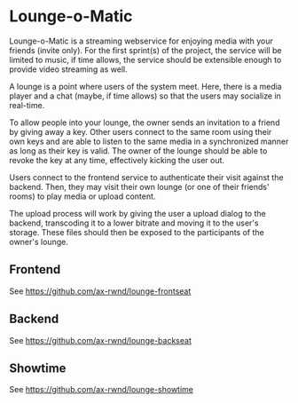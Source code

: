 # Lounge-o-Matic
Lounge-o-Matic is a streaming webservice for enjoying media with your friends (invite only). For the first sprint(s) of the project, the service will be limited to music, if time allows, the service should be extensible enough to provide video streaming as well.

A lounge is a point where users of the system meet. Here, there is a media player and a chat (maybe, if time allows) so that the users may socialize in real-time.

To allow people into your lounge, the owner sends an invitation to a friend by giving away a key. Other users connect to the same room using their own keys and are able to listen to the same media in a synchronized manner as long as their key is valid. The owner of the lounge should be able to revoke the key at any time, effectively kicking the user out.

Users connect to the frontend service to authenticate their visit against the backend. Then, they may visit their own lounge (or one of their friends' rooms) to play media or upload content.

The upload process will work by giving the user a upload dialog to the backend, transcoding it to a lower bitrate and moving it to the user's storage. These files should then be exposed to the participants of the owner's lounge.

## Frontend
See https://github.com/ax-rwnd/lounge-frontseat

## Backend
See https://github.com/ax-rwnd/lounge-backseat

## Showtime
See https://github.com/ax-rwnd/lounge-showtime
